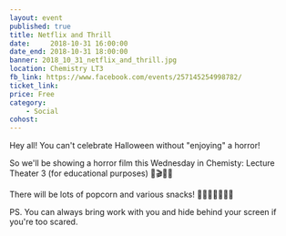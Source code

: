 ```yaml
---
layout: event
published: true
title: Netflix and Thrill
date:     2018-10-31 16:00:00
date_end: 2018-10-31 18:00:00
banner: 2018_10_31_netflix_and_thrill.jpg
location: Chemistry LT3
fb_link: https://www.facebook.com/events/257145254998782/
ticket_link:
price: Free
category:
    - Social
cohost:
---
```


Hey all! You can't celebrate Halloween without "enjoying" a horror!

So we'll be showing a horror film this Wednesday in Chemisty: Lecture Theater 3 (for educational purposes)
🎥🎬🧛🧛

There will be lots of popcorn and various snacks!
🍿🍿🥨🍧🍰🍬🍭

PS. You can always bring work with you and hide behind your screen if you're too scared.
